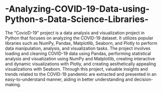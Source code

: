 # -Analyzing-COVID-19-Data-using-Python-s-Data-Science-Libraries-

The "CovioD-19" project is a data analysis and visualization project in Python that focuses on analyzing the COVID-19 dataset. It utilizes popular libraries such as NumPy, Pandas, Matplotlib, Seaborn, and Plotly to perform data manipulation, analysis, and visualization tasks. The project involves loading and cleaning COVID-19 data using Pandas, performing statistical analysis and visualization using NumPy and Matplotlib, creating interactive and dynamic visualizations with Plotly, and creating aesthetically appealing visualizations with Seaborn. Through this project, valuable insights and trends related to the COVID-19 pandemic are extracted and presented in an easy-to-understand manner, aiding in better understanding and decision-making.
